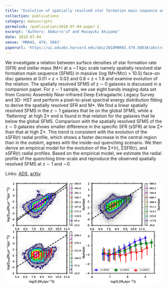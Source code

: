 ```yaml
---
title: "Evolution of spatially resolved star formation main sequence and surface density profiles in massive disc galaxies at 0 < z < 1: inside-out stellar mass buildup and quenching"
collection: publications
category: manuscripts
permalink: /publication/2018-07-04-paper-2
excerpt: "Authors: Abdurro'uf and Masayuki Akiyama"
date: 2018-07-04
venue: 'MNRAS, 479, 5083'
paperurl: 'https://ui.adsabs.harvard.edu/abs/2018MNRAS.479.5083A/abstract'
---
```


We investigate a relation between surface densities of star formation rate (SFR) and stellar mass (M*) at a ∼1 kpc scale namely spatially resolved star formation main sequence (SFMS) in massive (log (M*/M⊙) > 10.5) face-on disc galaxies at 0.01 < z < 0.02 and 0.8 < z < 1.8 and examine evolution of the relation. The spatially resolved SFMS of z ∼ 0 galaxies is discussed in a companion paper. For z ∼ 1 sample, we use eight bands imaging data set from Cosmic Assembly Near-infrared Deep Extragalactic Legacy Survey and 3D- HST and perform a pixel-to-pixel spectral energy distribution fitting to derive the spatially resolved SFR and M*. We find a linear spatially resolved SFMS in the z ∼ 1 galaxies that lie on the global SFMS, while a `flattening' at high Σ* end is found in that relation for the galaxies that lie below the global SFMS. Comparison with the spatially resolved SFMS of the z ∼ 0 galaxies shows smaller difference in the specific SFR (sSFR) at low Σ* than that at high Σ*. This trend is consistent with the evolution of the sSFR(r) radial profile, which shows a faster decrease in the central region than in the outskirt, agrees with the inside-out quenching scenario. We then derive an empirical model for the evolution of the Σ*(r), ΣSFR(r), and sSFR(r) radial profiles. Based on the empirical model, we estimate the radial profile of the quenching time-scale and reproduce the observed spatially resolved SFMS at z ∼ 1 and ∼0.

Links: [ADS](https://ui.adsabs.harvard.edu/abs/2018MNRAS.479.5083A/abstract), [arXiv](https://arxiv.org/abs/1802.03782)

![fig1](/images/a18.png)
